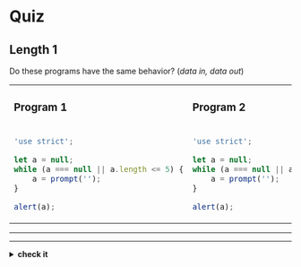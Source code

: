 # Quiz

## Length 1

Do these programs have the same behavior? (_data in, data out_)

<table>
<tr>
<td>

### Program 1

</td>
<td>

### Program 2

</td>
</tr>
<tr>
<td>

```js
'use strict';

let a = null;
while (a === null || a.length <= 5) {
	a = prompt('');
}

alert(a);
```

</td>
<td>

```js
'use strict';

let a = null;
while (a === null || a.length < 4) {
	a = prompt('');
}

alert(a);
```

</td>
</tr>
</table>

---

---

<details>
<summary><strong>check it</strong></summary>
<br>

✖ Nope.

</details>
